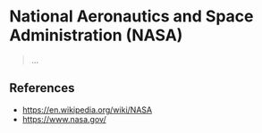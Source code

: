 # National Aeronautics and Space Administration (NASA)

> …

## References

- https://en.wikipedia.org/wiki/NASA
- https://www.nasa.gov/